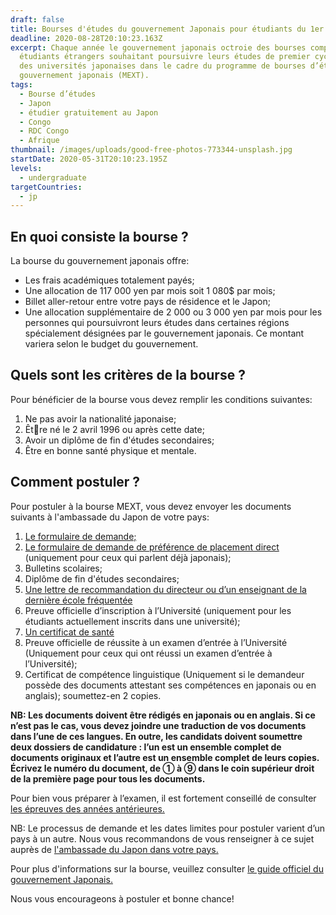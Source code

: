 ```yaml
---
draft: false
title: Bourses d'études du gouvernement Japonais pour étudiants du 1er cycle
deadline: 2020-08-28T20:10:23.163Z
excerpt: Chaque année le gouvernement japonais octroie des bourses complètes aux
  étudiants étrangers souhaitant poursuivre leurs études de premier cycle dans
  des universités japonaises dans le cadre du programme de bourses d’études du
  gouvernement japonais (MEXT).
tags:
  - Bourse d’études
  - Japon
  - étudier gratuitement au Japon
  - Congo
  - RDC Congo
  - Afrique
thumbnail: /images/uploads/good-free-photos-773344-unsplash.jpg
startDate: 2020-05-31T20:10:23.195Z
levels:
  - undergraduate
targetCountries:
  - jp
---
```

## En quoi consiste la bourse ?

La bourse du gouvernement japonais offre:

* Les frais académiques totalement payés;
* Une allocation de 117 000 yen par mois soit 1 080$ par mois;
* Billet aller-retour entre votre pays de résidence et le Japon;
* Une allocation supplémentaire de 2 000 ou 3 000 yen par mois pour les personnes qui poursuivront leurs études dans certaines régions spécialement désignées par le gouvernement japonais. Ce montant variera selon le budget du gouvernement.

## Quels sont les critères de la bourse ?

Pour bénéficier de la bourse vous devez remplir les conditions suivantes:

1. Ne pas avoir la nationalité japonaise;
2. Être né le 2 avril 1996 ou après cette date;
3. Avoir un diplôme de fin d'études secondaires;
4. Être en bonne santé physique et mentale.

## Comment postuler ?

Pour postuler à la bourse MEXT, vous devez envoyer les documents suivants à l'ambassade du Japon de votre pays:

1. <a href="https://www.studyinjapan.go.jp/en/assets/pdf/app/undergraduate/2021_Application_Undergraduate.pdf" target="_blank" rel="noopener noreferrer">Le formulaire de demande;</a>
2. <a href="https://www.studyinjapan.go.jp/en/assets/pdf/app/undergraduate/2021_DirectPlacement_Undergraduate.pdf" target="_blank" rel="noopener noreferrer">Le formulaire de demande de préférence de placement direct</a> (uniquement pour ceux qui parlent déjà japonais);
3. Bulletins scolaires;
4. Diplôme de fin d'études secondaires; 
5. <a href="https://www.studyinjapan.go.jp/en/assets/pdf/app/undergraduate/2021_SampleRecommendation.pdf" target="_blank" rel="noopener noreferrer">Une lettre de recommandation du directeur ou d’un enseignant de la dernière école fréquentée</a>
6. Preuve officielle d’inscription à l’Université (uniquement pour les étudiants actuellement inscrits dans une université);
7. <a href="https://www.studyinjapan.go.jp/en/assets/pdf/app/undergraduate/2021_HealthCertificate.pdf" target="_blank" rel="noopener noreferrer">Un certificat de santé</a>
8. Preuve officielle de réussite à un examen d’entrée à l’Université (Uniquement pour ceux qui ont réussi un examen d’entrée à l’Université);
9. Certificat de compétence linguistique (Uniquement si le demandeur possède des documents attestant ses compétences en japonais ou en anglais); soumettez-en 2 copies.

**NB: Les documents doivent être rédigés en japonais ou en anglais. Si ce n’est pas le cas, vous devez joindre une traduction de vos documents dans l’une de ces langues. En outre, les candidats doivent soumettre deux dossiers de candidature : l’un est un ensemble complet de documents originaux et l’autre est un ensemble complet de leurs copies. Écrivez le numéro du document, de ① à ⑨ dans le coin supérieur droit de la première page pour tous les documents.**

Pour bien vous préparer à l’examen, il est fortement conseillé de consulter <a href="https://www.studyinjapan.go.jp/en/planning/scholarship/application/examination/index.html" target="_blank" rel="noopener noreferrer">les épreuves des années antérieures.</a>

NB: Le processus de demande et les dates limites pour postuler varient d’un pays à un autre. Nous vous recommandons de vous renseigner à ce sujet auprès de <a href="https://www.mofa.go.jp/about/emb_cons/mofaserv.html" target="_blank" rel="noopener noreferrer">l'ambassade du Japon dans votre pays.</a>

Pour plus d'informations sur la bourse, veuillez consulter <a href="https://www.studyinjapan.go.jp/en/assets/pdf/app/undergraduate/2021_Guidelines_Undergraduate_E.pdf" target="_blank" rel="noopener noreferrer">le guide officiel du gouvernement Japonais.</a>


Nous vous encourageons à postuler et bonne chance!